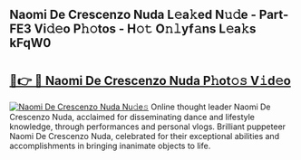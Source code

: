 ## Naomi De Crescenzo Nuda L𝚎a𝚔ed N𝚞𝚍e - Part-FE3 Vi𝚍𝚎o P𝚑𝚘tos - H𝚘𝚝 O𝚗𝚕yf𝚊ns L𝚎a𝚔s kFqW0

# <h2><a href="http://kf0r96.oniu.top/?m=Naomi+De+Crescenzo+Nuda">🔗👉 🔴 Naomi De Crescenzo Nuda P𝚑ot𝚘𝚜 V𝚒d𝚎o</a></h2>

[![Naomi De Crescenzo Nuda Nu𝚍e𝚜](https://i.imgur.com/0qMVB7G.gif)](http://kf0r96.oniu.top/?m=Naomi+De+Crescenzo+Nuda)
Online thought leader Naomi De Crescenzo Nuda, acclaimed for disseminating dance and lifestyle knowledge, through performances and personal vlogs. Brilliant puppeteer Naomi De Crescenzo Nuda, celebrated for their exceptional abilities and accomplishments in bringing inanimate objects to life.  
